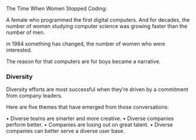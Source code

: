  The Time When Women Stopped Coding:


A female who programmed the first digital computers. And for decades, the number of women studying computer science was growing faster than the number of men.

in 1984 something has changed, the number of women who were interested.

The reason for that computers are for boys became a narrative.


###  Diversity
Diversity efforts are most successful when they’re driven by a commitment from company leaders.

Here are five themes that have emerged from those conversations:

• Diverse teams are smarter and more creative.
• Diverse companies perform better.
• Companies are losing out on great talent.
• Diverse companies can better serve a diverse user base.
